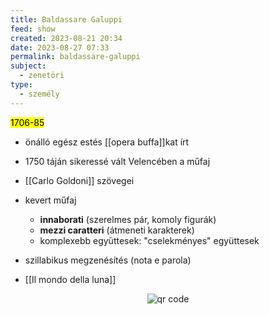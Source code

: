 ```yaml
---
title: Baldassare Galuppi
feed: show
created: 2023-08-21 20:34
date: 2023-08-27 07:33
permalink: baldassare-galuppi
subject:
  - zenetöri
type:
  - személy
---
```


<mark>1706-85</mark>

- önálló egész estés [[opera buffa]]kat írt
- 1750 táján sikeressé vált Velencében a műfaj
- [[Carlo Goldoni]] szövegei

- kevert műfaj
	- **innaborati** (szerelmes pár, komoly figurák)
	- **mezzi caratteri** (átmeneti karakterek)
	- komplexebb együttesek: "cselekményes" együttesek
- szillabikus megzenésítés (nota e parola)
- [[Il mondo della luna]]



<p style="text-align: center;"><img src="https://chart.googleapis.com/chart?cht=qr&chl=https://notes.andrasdenes.com/baldassare-galuppi&chs=180x180&choe=UTF-8&chld=L|2" alt="qr code"></p>

